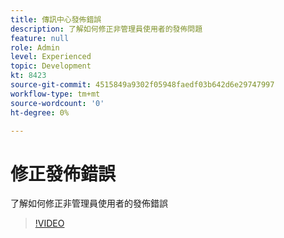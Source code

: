 ```yaml
---
title: 傳訊中心發佈錯誤
description: 了解如何修正非管理員使用者的發佈問題
feature: null
role: Admin
level: Experienced
topic: Development
kt: 8423
source-git-commit: 4515849a9302f05948faedf03b642d6e29747997
workflow-type: tm+mt
source-wordcount: '0'
ht-degree: 0%

---
```



# 修正發佈錯誤

了解如何修正非管理員使用者的發佈錯誤
>[!VIDEO](https://video.tv.adobe.com/v/335979?quality=12)
